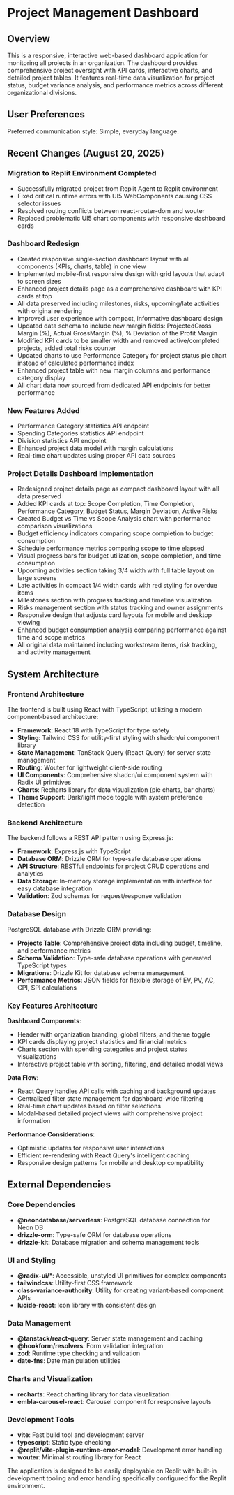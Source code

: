 # Project Management Dashboard

## Overview

This is a responsive, interactive web-based dashboard application for monitoring all projects in an organization. The dashboard provides comprehensive project oversight with KPI cards, interactive charts, and detailed project tables. It features real-time data visualization for project status, budget variance analysis, and performance metrics across different organizational divisions.

## User Preferences

Preferred communication style: Simple, everyday language.

## Recent Changes (August 20, 2025)

### Migration to Replit Environment Completed
- Successfully migrated project from Replit Agent to Replit environment
- Fixed critical runtime errors with UI5 WebComponents causing CSS selector issues
- Resolved routing conflicts between react-router-dom and wouter
- Replaced problematic UI5 chart components with responsive dashboard cards

### Dashboard Redesign
- Created responsive single-section dashboard layout with all components (KPIs, charts, table) in one view
- Implemented mobile-first responsive design with grid layouts that adapt to screen sizes  
- Enhanced project details page as a comprehensive dashboard with KPI cards at top
- All data preserved including milestones, risks, upcoming/late activities with original rendering
- Improved user experience with compact, informative dashboard design
- Updated data schema to include new margin fields: ProjectedGross Margin (%), Actual GrossMargin (%), % Deviation of the Profit Margin
- Modified KPI cards to be smaller width and removed active/completed projects, added total risks counter
- Updated charts to use Performance Category for project status pie chart instead of calculated performance index
- Enhanced project table with new margin columns and performance category display
- All chart data now sourced from dedicated API endpoints for better performance

### New Features Added
- Performance Category statistics API endpoint
- Spending Categories statistics API endpoint  
- Division statistics API endpoint
- Enhanced project data model with margin calculations
- Real-time chart updates using proper API data sources

### Project Details Dashboard Implementation
- Redesigned project details page as compact dashboard layout with all data preserved
- Added KPI cards at top: Scope Completion, Time Completion, Performance Category, Budget Status, Margin Deviation, Active Risks
- Created Budget vs Time vs Scope Analysis chart with performance comparison visualizations
- Budget efficiency indicators comparing scope completion to budget consumption
- Schedule performance metrics comparing scope to time elapsed
- Visual progress bars for budget utilization, scope completion, and time consumption
- Upcoming activities section taking 3/4 width with full table layout on large screens
- Late activities in compact 1/4 width cards with red styling for overdue items
- Milestones section with progress tracking and timeline visualization
- Risks management section with status tracking and owner assignments
- Responsive design that adjusts card layouts for mobile and desktop viewing
- Enhanced budget consumption analysis comparing performance against time and scope metrics
- All original data maintained including workstream items, risk tracking, and activity management

## System Architecture

### Frontend Architecture
The frontend is built using React with TypeScript, utilizing a modern component-based architecture:

- **Framework**: React 18 with TypeScript for type safety
- **Styling**: Tailwind CSS for utility-first styling with shadcn/ui component library
- **State Management**: TanStack Query (React Query) for server state management
- **Routing**: Wouter for lightweight client-side routing
- **UI Components**: Comprehensive shadcn/ui component system with Radix UI primitives
- **Charts**: Recharts library for data visualization (pie charts, bar charts)
- **Theme Support**: Dark/light mode toggle with system preference detection

### Backend Architecture
The backend follows a REST API pattern using Express.js:

- **Framework**: Express.js with TypeScript
- **Database ORM**: Drizzle ORM for type-safe database operations
- **API Structure**: RESTful endpoints for project CRUD operations and analytics
- **Data Storage**: In-memory storage implementation with interface for easy database integration
- **Validation**: Zod schemas for request/response validation

### Database Design
PostgreSQL database with Drizzle ORM providing:

- **Projects Table**: Comprehensive project data including budget, timeline, and performance metrics
- **Schema Validation**: Type-safe database operations with generated TypeScript types
- **Migrations**: Drizzle Kit for database schema management
- **Performance Metrics**: JSON fields for flexible storage of EV, PV, AC, CPI, SPI calculations

### Key Features Architecture

**Dashboard Components**:
- Header with organization branding, global filters, and theme toggle
- KPI cards displaying project statistics and financial metrics
- Charts section with spending categories and project status visualizations
- Interactive project table with sorting, filtering, and detailed modal views

**Data Flow**:
- React Query handles API calls with caching and background updates
- Centralized filter state management for dashboard-wide filtering
- Real-time chart updates based on filter selections
- Modal-based detailed project views with comprehensive project information

**Performance Considerations**:
- Optimistic updates for responsive user interactions
- Efficient re-rendering with React Query's intelligent caching
- Responsive design patterns for mobile and desktop compatibility

## External Dependencies

### Core Dependencies
- **@neondatabase/serverless**: PostgreSQL database connection for Neon DB
- **drizzle-orm**: Type-safe ORM for database operations
- **drizzle-kit**: Database migration and schema management tools

### UI and Styling
- **@radix-ui/***: Accessible, unstyled UI primitives for complex components
- **tailwindcss**: Utility-first CSS framework
- **class-variance-authority**: Utility for creating variant-based component APIs
- **lucide-react**: Icon library with consistent design

### Data Management
- **@tanstack/react-query**: Server state management and caching
- **@hookform/resolvers**: Form validation integration
- **zod**: Runtime type checking and validation
- **date-fns**: Date manipulation utilities

### Charts and Visualization
- **recharts**: React charting library for data visualization
- **embla-carousel-react**: Carousel component for responsive layouts

### Development Tools
- **vite**: Fast build tool and development server
- **typescript**: Static type checking
- **@replit/vite-plugin-runtime-error-modal**: Development error handling
- **wouter**: Minimalist routing library for React

The application is designed to be easily deployable on Replit with built-in development tooling and error handling specifically configured for the Replit environment.